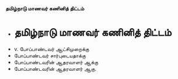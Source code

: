 **தமிழ்நாடு மாணவர் கணினித் திட்டம்**
- # தமிழ்நாடு மாணவர் கணினித் திட்டம்
- v. போப்பாண்டவர் ஆட்சிமுறைக்கு
- போப்பாண்டவர் சார்புடையதாக்கு
- போப்பாண்டவரின் ஆதரவாளர் ஆக்கு
- போப்பாண்டவரின் ஆதரவாளர் ஆகு.

